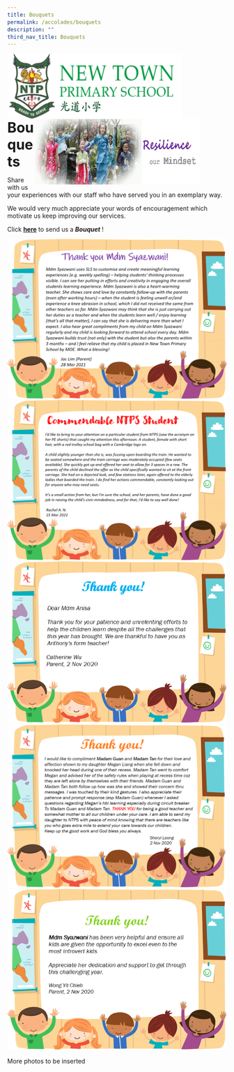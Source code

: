 ```yaml
---
title: Bouquets
permalink: /accolades/bouquets
description: ""
third_nav_title: Bouquets
---
```

<img src="/images/logosub.png" style="width:400px;height:150px;margin-left:0px;" align = "left">

<img src="/images/Header%20GIF.gif" style="width:380px;height:150px;margin-right:60px;" align = "right">
<br><br><br><br><br><br>

**<font size=6>Bouquets</font>**

Share with us your experiences with our staff who have served you in an exemplary way.

We would very much appreciate your words of encouragement which motivate us keep improving our services.

  

Click [**here**](https://moe-newtownpri-staging.netlify.app/accolades/bouquets/send-a-bouquet) to send us a **_Bouquet_** !

![](/images/Accolades/Bouquets%201.png)
![](/images/Accolades/Bouquets%202.png)
![](/images/Accolades/Bouquets%203.png)
![](/images/Accolades/Bouquets%204.png)
![](/images/Accolades/Bouquets%205.png)

More photos to be inserted